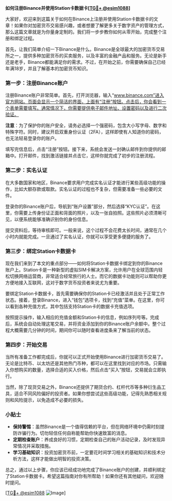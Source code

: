 **如何注册Binance并使用Station卡数据卡[[TG💪+ @esim1088](https://t.me/s/esim1088)]**

大家好，欢迎来到这篇关于如何在Binance上注册并使用Station卡数据卡的文章！如果你对加密货币交易感兴趣，或者想要了解更多关于数字资产的管理方式，那么这篇文章就是为你量身定制的。我们将一步步教你如何从零开始，完成整个注册和绑定过程。

首先，让我们简单介绍一下Binance是什么。Binance是全球最大的加密货币交易所之一，提供多种加密货币的买卖服务，以及丰富的金融产品和服务。无论是新手还是老手，Binance都能满足你的需求。不过，在开始之前，你需要确保自己已经年满18岁，并且了解基本的加密货币知识。

### 第一步：注册Binance账户

注册Binance账户非常简单。首先，打开浏览器，输入“www.binance.com”进入官方网站。页面会显示一个简洁的界面，上面有“注册”按钮。点击后，你会看到一个表单需要填写。通常情况下，你需要提供电子邮件地址、设置密码以及进行二次验证。

**注意**：为了保护你的账户安全，请务必选择一个强密码，包含大小写字母、数字和特殊字符。同时，建议开启双重身份认证（2FA），这样即使有人知道你的密码，也无法轻易登录你的账户。

填写完信息后，点击“注册”按钮。接下来，系统会发送一封确认邮件到你提供的邮箱中。打开邮件，找到激活链接并点击它，这样你就完成了初步的注册流程。

### 第二步：实名认证

在大多数国家和地区，Binance要求用户完成实名认证才能进行某些高级功能的操作，比如大额存款或取款。实名认证的过程也不复杂，但需要准备一些必要的文件。

登录你的Binance账户后，导航到“账户设置”部分，然后选择“KYC认证”。在这里，你需要上传身份证正面和背面的照片，以及一张自拍照。这些照片必须清晰可见，以便系统能够准确识别你的身份信息。

提交资料后，等待审核即可。一般来说，这个过程不会花费太长时间，通常在几个小时内就能完成。一旦通过了实名认证，你就可以享受更多便捷的服务了。

### 第三步：绑定Station卡数据卡

现在我们来到了本文的重点部分——如何将Station卡数据卡绑定到你的Binance账户上。Station卡是一种新型的虚拟SIM卡解决方案，允许用户在全球范围内轻松切换网络运营商，非常适合经常旅行的人士。而它的数据卡功能则可以帮助你更方便地接入互联网，这对于数字货币投资者来说尤为重要。

要绑定Station卡数据卡，首先需要确保你的Station卡已经激活并且处于正常工作状态。接着，登录Binance，进入“钱包”选项卡，找到“充值”菜单。在这里，你可以看到各种充值方式，其中包括支持Station卡的数据卡充值选项。

按照提示操作，输入相应的充值金额和Station卡的信息，例如序列号等。完成后，系统会自动处理这笔交易，并将资金添加到你的Binance账户余额中。整个过程大概需要几分钟的时间，期间你可以随时查看进度条来了解当前的状态。

### 第四步：开始交易

当所有准备工作都完成后，你就可以正式开始使用Binance进行加密货币交易了。无论是比特币、以太坊还是其他热门币种，都可以在这里找到对应的市场。只需输入你想购买的数量，选择合适的买入价格，然后点击“买入”按钮，交易就会立即执行。

当然，除了现货交易之外，Binance还提供了期货合约、杠杆代币等多种衍生品工具，适合不同风险偏好的投资者。如果你想尝试这些高级功能，记得先熟悉相关规则和风险提示，以免造成不必要的损失。

### 小贴士

- **保持警惕**：虽然Binance是一个值得信赖的平台，但在网络环境中仍需时刻提防诈骗行为。切勿轻信任何自称能帮助你快速致富的消息。
- **定期检查账户**：养成良好的习惯，定期检查自己的账户活动记录，及时发现异常情况并采取措施。
- **学习基础知识**：投资加密货币前，一定要花时间学习相关的基础知识和技术分析方法，这样才能做出明智的投资决策。

总之，通过以上步骤，你应该已经成功地完成了Binance账户的创建，并顺利绑定了Station卡数据卡。希望这篇指南对你有所帮助！如果你还有其他疑问，欢迎随时提问。

[[TG💪+ @esim1088](https://t.me/s/esim1088) ![Image](https://i.postimg.cc/4NQfJmqS/Snipaste-2025-05-13-00-14-12.png)]